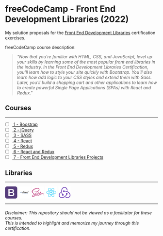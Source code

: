 # freeCodeCamp - Front End Development Libraries (2022)

My solution proposals for
the [Front End Development Libraries](https://www.freecodecamp.org/learn/front-end-development-libraries/)
certification exercises.

freeCodeCamp course description:
> *"Now that you're familiar with HTML, CSS, and JavaScript, level up your skills by learning some of the most popular front end libraries in the industry. In the Front End Development Libraries Certification, you'll learn how to style your site quickly with Bootstrap. You'll also learn how add logic to your CSS styles and extend them with Sass. Later, you'll build a shopping cart and other applications to learn how to create powerful Single Page Applications (SPAs) with React and Redux."*

## Courses

---

- [ ] [ 1 - Boostrap](/1-bootstrap/README.md)
- [ ] [ 2 - jQuery](/2-jquery/README.md)
- [ ] [ 3 - SASS](3-sass/README.md)
- [ ] [ 4 - React](/4-react/README.md)
- [ ] [ 5 - Redux](/5-redux/README.md)
- [ ] [ 6 - React and Redux](/6-react-and-redux/README.md)
- [ ] [ 7 - Front End Development Libraries Projects](/7-front-end-development-libraries-projects/README.md)

## Libraries

---

<img src="https://raw.githubusercontent.com/github/explore/80688e429a7d4ef2fca1e82350fe8e3517d3494d/topics/bootstrap/bootstrap.png" width="40" alt="javascript"/>
<img src="https://raw.githubusercontent.com/github/explore/80688e429a7d4ef2fca1e82350fe8e3517d3494d/topics/jquery/jquery.png" width="40" alt="javascript"/>
<img src="https://raw.githubusercontent.com/github/explore/80688e429a7d4ef2fca1e82350fe8e3517d3494d/topics/sass/sass.png" width="40" alt="javascript"/>
<img src="https://raw.githubusercontent.com/github/explore/80688e429a7d4ef2fca1e82350fe8e3517d3494d/topics/react/react.png" width="40" alt="javascript"/>
<img src="https://raw.githubusercontent.com/github/explore/80688e429a7d4ef2fca1e82350fe8e3517d3494d/topics/redux/redux.png" width="40" alt="javascript"/>

---

###### Disclaimer: This repository should not be viewed as a facilitator for these courses. <br> This is intended to highlight and memorize my journey through this certification.
